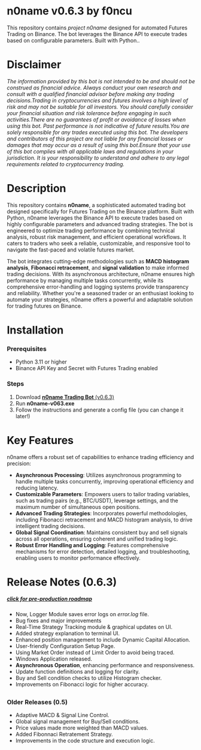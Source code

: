 
# n0name v0.6.3 by f0ncu
This repository contains *project n0name* designed for automated Futures Trading on Binance. The bot leverages the Binance API to execute trades based on configurable parameters. Built with Python..

# Disclaimer

*The information provided by this bot is not intended to be and should not be construed as financial advice. Always conduct your own research and consult with a qualified financial advisor before making any trading decisions.Trading in cryptocurrencies and futures involves a high level of risk and may not be suitable for all investors. You should carefully consider your financial situation and risk tolerance before engaging in such activities.There are no guarantees of profit or avoidance of losses when using this bot. Past performance is not indicative of future results.You are solely responsible for any trades executed using this bot. The developers and contributors of this project are not liable for any financial losses or damages that may occur as a result of using this bot.Ensure that your use of this bot complies with all applicable laws and regulations in your jurisdiction. It is your responsibility to understand and adhere to any legal requirements related to cryptocurrency trading.*
#

# Description
This repository contains **n0name**, a sophisticated automated trading bot designed specifically for Futures Trading on the Binance platform. Built with Python, n0name leverages the Binance API to execute trades based on highly configurable parameters and advanced trading strategies. The bot is engineered to optimize trading performance by combining technical analysis, robust risk management, and efficient operational workflows. It caters to traders who seek a reliable, customizable, and responsive tool to navigate the fast-paced and volatile futures market.

The bot integrates cutting-edge methodologies such as **MACD histogram analysis**, **Fibonacci retracement**, and **signal validation** to make informed trading decisions. With its asynchronous architecture, n0name ensures high performance by managing multiple tasks concurrently, while its comprehensive error-handling and logging systems provide transparency and reliability. Whether you're a seasoned trader or an enthusiast looking to automate your strategies, n0name offers a powerful and adaptable solution for trading futures on Binance.

# Installation
### Prerequisites
- Python 3.11 or higher
- Binance API Key and Secret with Futures Trading enabled

### Steps
1. Download [**n0name Trading Bot** (v0.6.3)](https://github.com/firatoncu/noname/releases/download/noname-v063/n0name-v0-6-3.exe)
2. Run **n0name-v063.exe** 
3. Follow the instructions and generate a config file (you can change it later!)  

# Key Features
n0name offers a robust set of capabilities to enhance trading efficiency and precision:

- **Asynchronous Processing**: Utilizes asynchronous programming to handle multiple tasks concurrently, improving operational efficiency and reducing latency.
- **Customizable Parameters**: Empowers users to tailor trading variables, such as trading pairs (e.g., BTC/USDT), leverage settings, and the maximum number of simultaneous open positions.
- **Advanced Trading Strategies**: Incorporates powerful methodologies, including Fibonacci retracement and MACD histogram analysis, to drive intelligent trading decisions.
- **Global Signal Coordination**: Maintains consistent buy and sell signals across all operations, ensuring coherent and unified trading logic.
- **Robust Error Handling and Logging**: Features comprehensive mechanisms for error detection, detailed logging, and troubleshooting, enabling users to monitor performance effectively.

  
# Release Notes (0.6.3) 
##### *[click for pre-production roadmap](https://github.com/users/firatoncu/projects/3/views/2?filterQuery=-status%3A%22In+review%22)*
- Now, Logger Module saves error logs on *error.log* file. 
- Bug fixes and major improvements
- Real-Time Strategy Tracking module & graphical updates on UI.
- Added strategy explanation to terminal UI.
- Enhanced position management to include Dynamic Capital Allocation.
- User-friendly Configuration Setup Page.
- Using Market Order instead of Limit Order to avoid being traced.
- Windows Application released.
- **Asynchronous Operation**, enhancing performance and responsiveness.
- Update function definitions and logging for clarity.
- Buy and Sell condition checks to utilize Histogram checker.
- Improvements on Fibonacci logic for higher accuracy.
##
### Older Releases (0.5)
- Adaptive MACD & Signal Line Control.
- Global signal management for Buy/Sell conditions.
- Price values made more weighted than MACD values.
- Added Fibonnaci Retratement Strategy.
- Improvements in the code structure and execution logic.
